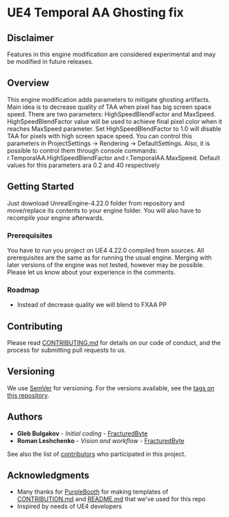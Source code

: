 # UE4 Temporal AA Ghosting fix

## Disclaimer
Features in this engine modification are considered experimental and may be modified in future releases.

## Overview

This engine modification adds parameters to mitigate ghosting artifacts. Main idea is to decrease quality of TAA when pixel has big screen space speed. There are two parameters: HighSpeedBlendFactor and MaxSpeed. HighSpeedBlendFactor value will be used to achieve final pixel color when it reaches MaxSpeed parameter. Set HighSpeedBlendFactor to 1.0 will disable TAA for pixels with high screen space speed. You can control  this parameters in ProjectSettings -> Rendering -> DefaultSettings. Also, it is possible to control them through console commands: r.TemporalAA.HighSpeedBlendFactor and r.TemporalAA.MaxSpeed. Default values for this parameters ara 0.2 and 40 respectively


## Getting Started

Just download UnrealEngine-4.22.0 folder from repository and move/replace its contents to your engine folder. You will also have to recompile your engine afterwards. 

### Prerequisites

You have to run you project on UE4 4.22.0 compiled from sources. All prerequisites are the same as for running the usual engine. Merging with later versions of the engine was not tested, however may be possible. Please let us know about your experience in the comments. 

### Roadmap

- Instead of decrease quality we will blend to FXAA PP

## Contributing

Please read [CONTRIBUTING.md](Documentation/CONTRIBUTING.md) for details on our code of conduct, and the process for submitting pull requests to us.

## Versioning

We use [SemVer](http://semver.org/) for versioning. For the versions available, see the [tags on this repository](https://github.com/fracturedbyte/UE4-MaterialBlending/tags). 

## Authors

* **Gleb Bulgakov** - *Initial coding* - [FracturedByte](https://github.com/BulgakovGleb)
* **Roman Leshchenko** - *Vision and workflow* - [FracturedByte](https://github.com/mazatracker)

See also the list of [contributors](https://github.com/fracturedbyte/UE4-MaterialBlending/contributors) who participated in this project.

## Acknowledgments

* Many thanks for [PurpleBooth](https://gist.github.com/PurpleBooth/) for making templates of [CONTRIBUTION.md](https://gist.github.com/PurpleBooth/b24679402957c63ec426) and [README.md](https://gist.github.com/PurpleBooth/109311bb0361f32d87a2) that we've used for this repo
* Inspired by needs of UE4 developers
